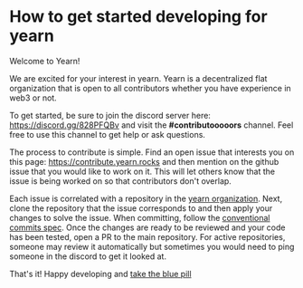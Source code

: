 # How to get started developing for yearn

Welcome to Yearn!

We are excited for your interest in yearn. Yearn is a decentralized flat organization that is open to all contributors whether you have experience in web3 or not.

To get started, be sure to join the discord server here: https://discord.gg/828PFQBv and visit the **#contributooooors** channel. Feel free to use this channel to get help or ask questions.

The process to contribute is simple. Find an open issue that interests you on this page: https://contribute.yearn.rocks and then mention on the github issue that you would like to work on it. This will let others know that the issue is being worked on so that contributors don't overlap.

Each issue is correlated with a repository in the [yearn organization](https://github.com/yearn). Next, clone the repository that the issue corresponds to and then apply your changes to solve the issue. When committing, follow the [conventional commits spec](https://www.conventionalcommits.org/en/v1.0.0/). Once the changes are ready to be reviewed and your code has been tested, open a PR to the main repository. For active repositories, someone may review it automatically but sometimes you would need to ping someone in the discord to get it looked at.

That's it! Happy developing and [take the blue pill](https://thebluepill.eth.limo/)
